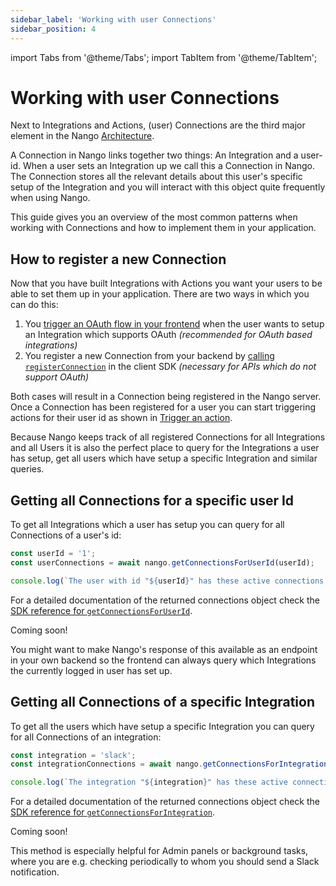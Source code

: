 ```yaml
---
sidebar_label: 'Working with user Connections'
sidebar_position: 4
---
```

import Tabs from '@theme/Tabs';
import TabItem from '@theme/TabItem';

# Working with user Connections

Next to Integrations and Actions, (user) Connections are the third major element in the Nango [Architecture](architecture.md).

A Connection in Nango links together two things: An Integration and a user-id. When a user sets an Integration up we call this a Connection in Nango. The Connection stores all the relevant details about this user's specific setup of the Integration and you will interact with this object quite frequently when using Nango.

This guide gives you an overview of the most common patterns when working with Connections and how to implement them in your application.

## How to register a new Connection
Now that you have built Integrations with Actions you want your users to be able to set them up in your application. There are two ways in which you can do this:

1. You [trigger an OAuth flow in your frontend](guides/auth.md#frontendOauth) when the user wants to setup an Integration which supports OAuth _(recommended for OAuth based integrations)_
2. You register a new Connection from your backend by [calling `registerConnection`](reference/SDKs/node.md#registerConnection) in the client SDK _(necessary for APIs which do not support OAuth)_

Both cases will result in a Connection being registered in the Nango server. Once a Connection has been registered for a user you can start triggering actions for their user id as shown in [Trigger an action](guides/trigger-an-action.md).

Because Nango keeps track of all registered Connections for all Integrations and all Users it is also the perfect place to query for the Integrations a user has setup, get all users which have setup a specific Integration and similar queries.

## Getting all Connections for a specific user Id
To get all Integrations which a user has setup you can query for all Connections of a user's id:

<Tabs groupId="programming-language">
<TabItem value="node" label="Node" default>

```ts
const userId = '1';
const userConnections = await nango.getConnectionsForUserId(userId);

console.log(`The user with id "${userId}" has these active connections:`, userConnections);
```

For a detailed documentation of the returned connections object check the [SDK reference for `getConnectionsForUserId`](reference/SDKs/node.md#getConnectionsForUserId).

</TabItem>
<TabItem value="other" label="Other Languages">
    Coming soon!
</TabItem>
</Tabs>

You might want to make Nango's response of this available as an endpoint in your own backend so the frontend can always query which Integrations the currently logged in user has set up.

## Getting all Connections of a specific Integration
To get all the users which have setup a specific Integration you can query for all Connections of an integration:

<Tabs groupId="programming-language">
<TabItem value="node" label="Node" default>

```ts
const integration = 'slack';
const integrationConnections = await nango.getConnectionsForIntegration(integration);

console.log(`The integration "${integration}" has these active connections:`, integrationConnections);
```

For a detailed documentation of the returned connections object check the [SDK reference for `getConnectionsForIntegration`](reference/SDKs/node.md#getConnectionsForIntegration).

</TabItem>
<TabItem value="other" label="Other Languages">
    Coming soon!
</TabItem>
</Tabs>

This method is especially helpful for Admin panels or background tasks, where you are e.g. checking periodically to whom you should send a Slack notification.